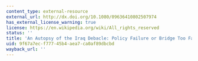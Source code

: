 ```yaml
---
content_type: external-resource
external_url: http://dx.doi.org/10.1080/09636410802507974
has_external_license_warning: true
license: https://en.wikipedia.org/wiki/All_rights_reserved
status: ''
title: 'An Autopsy of the Iraq Debacle: Policy Failure or Bridge Too Far?'
uid: 9f67a7ec-f777-45b4-aea7-ca0af89dbcbd
wayback_url: ''
---
```

